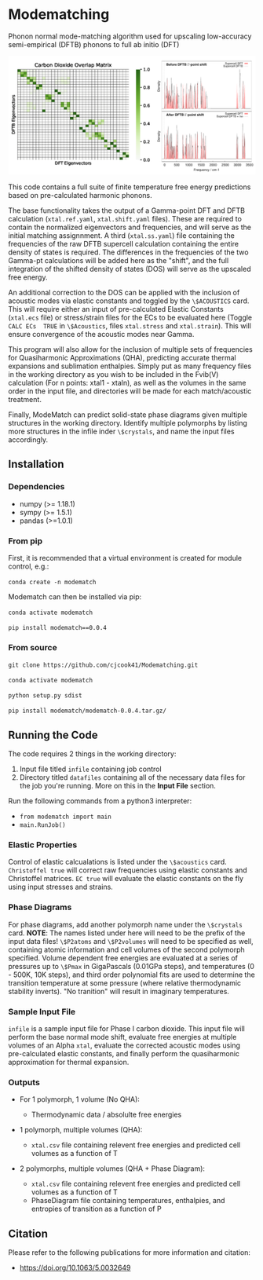 # Modematching
Phonon normal mode-matching algorithm used for upscaling low-accuracy semi-empirical (DFTB) phonons to full ab initio (DFT)

<p align="center">
  <img src="https://github.com/cjcook41/Modematching/blob/cjcook41-patch-3/images/GitFig1.png">
</p>

This code contains a full suite of finite temperature free energy predictions based on pre-calculated harmonic phonons. 


The base functionality takes the output of a Gamma-point DFT and DFTB calculation (`xtal.ref.yaml`, `xtal.shift.yaml` files). These are required to contain the normalized eigenvectors and frequencies, and will serve as the initial matching assignnment. A third (`xtal.ss.yaml`) file containing the frequencies of the raw DFTB supercell calculation containing the entire density of states is required. The differences in the frequencies of the two Gamma-pt calculations will be added here as the "shift", and the full integration of the shifted density of states (DOS) will serve as the upscaled free energy.


An additional correction to the DOS can be applied with the inclusion of acoustic modes via elastic constants and toggled by the `\$ACOUSTICS` card. This will require either an input of pre-calculated Elastic Constants (`xtal.ecs` file) or stress/strain files for the ECs to be evaluated here (Toggle `CALC ECs  TRUE` in `\$Acoustics`, files `xtal.stress` and `xtal.strain`). This will ensure convergence of the acoustic modes near Gamma. 

This program will also allow for the inclusion of multiple sets of frequencies for Quasiharmonic Approximations (QHA), predicting accurate thermal expansions and sublimation enthalpies. Simply put as many frequency files in the working directory as you wish to be included in the Fvib(V) calculation (For n points: xtal1 - xtaln), as well as the volumes in the same order in the input file, and directories will be made for each match/acoustic treatment. 

Finally, ModeMatch can predict solid-state phase diagrams given multiple structures in the working directory. Identify multiple polymorphs by listing more structures in the infile inder `\$crystals`, and name the input files accordingly.

## Installation

### Dependencies
* numpy (>= 1.18.1)
* sympy (>= 1.5.1)
* pandas (>=1.0.1)

### From pip
First, it is recommended that a virtual environment is created for module control, e.g.:

`conda create -n modematch`

Modematch can then be installed via pip:

`conda activate modematch`

`pip install modematch==0.0.4`


### From source

`git clone https://github.com/cjcook41/Modematching.git`

`conda activate modematch`

`python setup.py sdist`

`pip install modematch/modematch-0.0.4.tar.gz/`


## Running the Code
The code requires 2 things in the working directory:
1. Input file titled `infile` containing job control
2. Directory titled `datafiles` containing all of the necessary data files for the job you're running. More on this in the **Input File** section. 

Run the following commands from a python3 interpreter:
* `from modematch import main`
* `main.RunJob()`

### Elastic Properties
Control of elastic calcualations is listed under the `\$acoustics` card. `Christoffel true` will correct raw frequencies using elastic constants and Christoffel matrices. `EC true` will evaluate the elastic constants on the fly using input stresses and strains.  

### Phase Diagrams
For phase diagrams, add another polymorph name under the `\$crystals` card. **NOTE**: The names listed under here will need to be the prefix of the input data files! `\$P2atoms` and `\$P2volumes` will need to be specified as well, containing atomic information and cell volumes of the second polymorph specified. 
Volume dependent free energies are evaluated at a series of pressures up to `\$Pmax` in GigaPascals (0.01GPa steps),  and temperatures (0 - 500K, 10K steps), and third order polynomial fits are used to determine the transition temperature at some pressure (where relative thermodynamic stability inverts). "No tranition" will result in imaginary temperatures. 

### Sample Input File
`infile` is a sample input file for Phase I carbon dioxide. This input file will perform the base normal mode shift, evaluate free energies at multiple volumes of an Alpha `xtal`, evaluate the corrected acoustic modes using pre-calculated elastic constants, and finally perform the quasiharmonic approximation for thermal expansion. 


### Outputs
* For 1 polymorph, 1 volume (No QHA):
  * Thermodynamic data / absolulte free energies

* 1 polymorph, multiple volumes (QHA):
  * `xtal.csv` file containing relevent free energies and predicted cell volumes as a function of T

* 2 polymorphs, multiple volumes (QHA + Phase Diagram):
  * `xtal.csv` file containing relevent free energies and predicted cell volumes as a function of T
  * PhaseDiagram file containing temperatures, enthalpies, and entropies of transition as a function of P
  
  
## Citation
Please refer to the following publications for more information and citation:
* https://doi.org/10.1063/5.0032649
